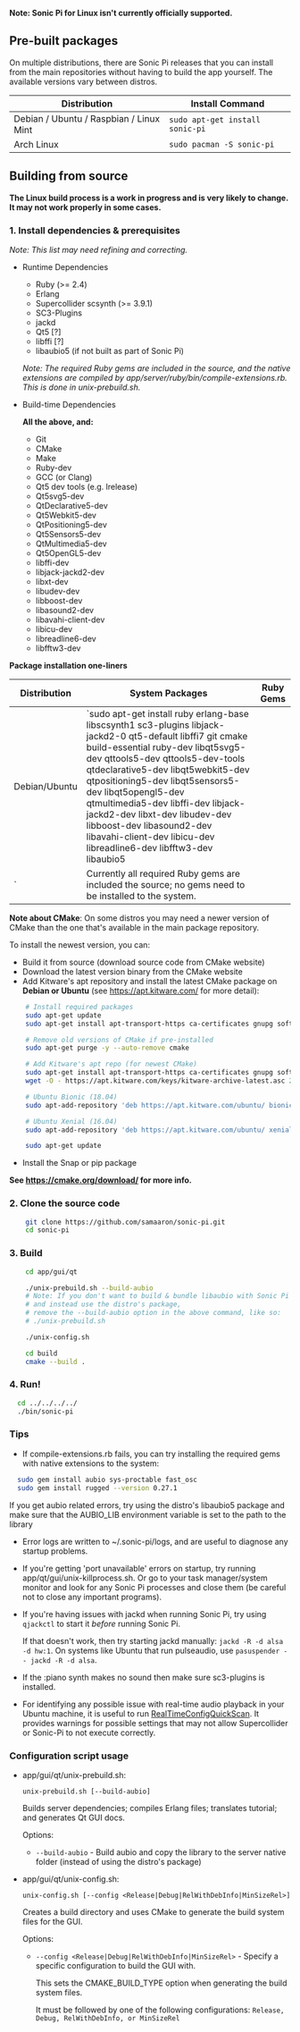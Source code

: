 **Note: Sonic Pi for Linux isn't currently officially supported.**

## Pre-built packages

On multiple distributions, there are Sonic Pi releases that you can install from the main repositories without having to build the app yourself. The available versions vary between distros.

| Distribution | Install Command |
|---|---|
| Debian / Ubuntu / Raspbian / Linux Mint | `sudo apt-get install sonic-pi` |
| Arch Linux | `sudo pacman -S sonic-pi` |

## Building from source
**The Linux build process is a work in progress and is very likely to change. It may not work properly in some cases.**

### 1. Install dependencies & prerequisites

  _Note: This list may need refining and correcting._
  * Runtime Dependencies
      * Ruby (>= 2.4)
      * Erlang
      * Supercollider scsynth (>= 3.9.1)
      * SC3-Plugins
      * jackd
      * Qt5 [?]
      * libffi [?]
      * libaubio5 (if not built as part of Sonic Pi)

    _Note: The required Ruby gems are included in the source, and the native extensions are compiled by app/server/ruby/bin/compile-extensions.rb. This is done in unix-prebuild.sh._

  * Build-time Dependencies

      **All the above, and:**
      * Git
      * CMake
      * Make
      * Ruby-dev
      * GCC (or Clang)
      * Qt5 dev tools (e.g. lrelease)
      * Qt5svg5-dev
      * QtDeclarative5-dev
      * Qt5Webkit5-dev
      * QtPositioning5-dev
      * Qt5Sensors5-dev
      * QtMultimedia5-dev
      * Qt5OpenGL5-dev
      * libffi-dev
      * libjack-jackd2-dev
      * libxt-dev
      * libudev-dev
      * libboost-dev
      * libasound2-dev
      * libavahi-client-dev
      * libicu-dev
      * libreadline6-dev
      * libfftw3-dev


  **Package installation one-liners**

  | Distribution | System Packages | Ruby Gems |
  |---|---|---|
  | Debian/Ubuntu |`sudo apt-get install ruby erlang-base libscsynth1 sc3-plugins libjack-jackd2-0 qt5-default libffi7 git cmake build-essential ruby-dev libqt5svg5-dev qttools5-dev qttools5-dev-tools qtdeclarative5-dev libqt5webkit5-dev qtpositioning5-dev libqt5sensors5-dev libqt5opengl5-dev qtmultimedia5-dev libffi-dev libjack-jackd2-dev libxt-dev libudev-dev libboost-dev libasound2-dev libavahi-client-dev libicu-dev libreadline6-dev libfftw3-dev libaubio5
`| Currently all required Ruby gems are included the source; no gems need to be installed to the system. |

  **Note about CMake**: On some distros you may need a newer version of CMake than the one that's available in the main package repository.

  To install the newest version, you can:
  * Build it from source (download source code from CMake website)
  * Download the latest version binary from the CMake website
  * Add Kitware's apt repository and install the latest CMake package on **Debian or Ubuntu** (see https://apt.kitware.com/ for more detail):
  ```bash
      # Install required packages
      sudo apt-get update
      sudo apt-get install apt-transport-https ca-certificates gnupg software-properties-common wget

      # Remove old versions of CMake if pre-installed
      sudo apt-get purge -y --auto-remove cmake

      # Add Kitware's apt repo (for newest CMake)
      sudo apt-get install apt-transport-https ca-certificates gnupg software-properties-common wget
      wget -O - https://apt.kitware.com/keys/kitware-archive-latest.asc 2>/dev/null | sudo apt-key add -

      # Ubuntu Bionic (18.04)
      sudo apt-add-repository 'deb https://apt.kitware.com/ubuntu/ bionic main'

      # Ubuntu Xenial (16.04)
      sudo apt-add-repository 'deb https://apt.kitware.com/ubuntu/ xenial main'

      sudo apt-get update
  ```
  * Install the Snap or pip package


  **See https://cmake.org/download/ for more info.**

### 2. Clone the source code
```bash
    git clone https://github.com/samaaron/sonic-pi.git
    cd sonic-pi
```

### 3. Build
```bash
    cd app/gui/qt

    ./unix-prebuild.sh --build-aubio
    # Note: If you don't want to build & bundle libaubio with Sonic Pi
    # and instead use the distro's package,
    # remove the --build-aubio option in the above command, like so:
    # ./unix-prebuild.sh

    ./unix-config.sh

    cd build
    cmake --build .
```

### 4. Run!
```bash
  cd ../../../../
  ./bin/sonic-pi
```

### Tips
* If compile-extensions.rb fails, you can try installing the required gems with native extensions to the system:
```bash
  sudo gem install aubio sys-proctable fast_osc
  sudo gem install rugged --version 0.27.1
```
If you get aubio related errors, try using the distro's libaubio5 package and make sure that the AUBIO_LIB environment variable is set to the path to the library

* Error logs are written to ~/.sonic-pi/logs, and are useful to diagnose any startup problems.

* If you're getting 'port unavailable' errors on startup, try running app/qt/gui/unix-killprocess.sh. Or go to your task manager/system monitor and look for any Sonic Pi processes and close them (be careful not to close any important programs).

* If you're having issues with jackd when running Sonic Pi, try using `qjackctl` to start it *before* running Sonic Pi.

  If that doesn't work, then try starting jackd manually: `jackd -R -d alsa -d hw:1`.
  On systems like Ubuntu that run pulseaudio, use `pasuspender -- jackd -R -d alsa`.

* If the :piano synth makes no sound then make sure sc3-plugins is installed.

* For identifying any possible issue with real-time audio playback in your Ubuntu machine, it is useful to run [RealTimeConfigQuickScan](https://github.com/raboof/realtimeconfigquickscan). It provides warnings for possible settings that may not allow Supercollider or Sonic-Pi to not execute correctly.

### Configuration script usage
* app/gui/qt/unix-prebuild.sh:

    `unix-prebuild.sh [--build-aubio]`

    Builds server dependencies; compiles Erlang files; translates tutorial; and generates Qt GUI docs.

    Options:
    * `--build-aubio` - Build aubio and copy the library to the server native folder (instead of using the distro's package)


* app/gui/qt/unix-config.sh:

    `unix-config.sh [--config <Release|Debug|RelWithDebInfo|MinSizeRel>]`

    Creates a build directory and uses CMake to generate the build system files for the GUI.

    Options:
    * `--config <Release|Debug|RelWithDebInfo|MinSizeRel>` - Specify a specific configuration to build the GUI with.

      This sets the CMAKE_BUILD_TYPE option when generating the build system files.

      It must be followed by one of the following configurations: `Release, Debug, RelWithDebInfo, or MinSizeRel`
